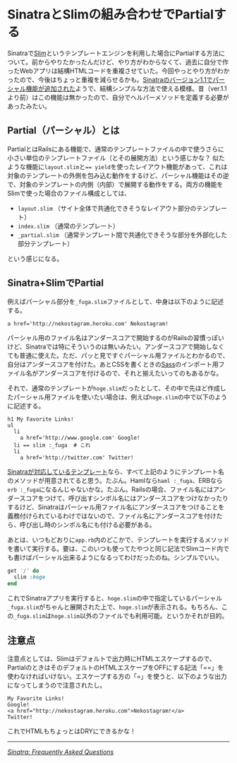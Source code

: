 # SinatraとSlimの組み合わせでPartialする

Sinatraで[Slim](http://slim-lang.com/)というテンプレートエンジンを利用した場合にPartialする方法について。前からやりたかったんだけど、やり方がわからなくて、過去に自分で作ったWebアプリは結構HTMLコードを重複させていた。今回やっとやり方がわかったので、今後はちょっと重複を減らせるかも。[Sinatraのバージョン1.1でパーシャル機能が追加された](http://www.sinatrarb.com/faq.html#partials)ようで、結構シンプルな方法で使える模様。昔（ver.1.1より前）はこの機能は無かったので、自分でヘルパーメソッドを定義する必要があったみたい。

<!-- READMORE -->


## Partial（パーシャル）とは

PartialとはRailsにある機能で、通常のテンプレートファイルの中で使うさらに小さい単位のテンプレートファイル（とその展開方法）という感じかな？ 似たような機能に`layout.slim`と`== yield`を使ったレイアウト機能があって、これは対象のテンプレートの外側を包み込む動作をするけど、パーシャル機能はその逆で、対象のテンプレートの内側（内部）で展開する動作をする。両方の機能をSlimで使った場合のファイル構成としては、

- `layout.slim` （サイト全体で共通化できそうなレイアウト部分のテンプレート）
- `index.slim` （通常のテンプレート）
- `_partial.slim` （通常テンプレート間で共通化できそうな部分を外部化した部分テンプレート）

という感じになる。


## Sinatra+SlimでPartial

例えばパーシャル部分を`_fuga.slim`ファイルとして、中身は以下のように記述する。

~~~ slim
a href='http://nekostagram.heroku.com' Nekostagram!
~~~

パーシャル用のファイル名はアンダースコアで開始するのがRailsの習慣っぽいけど、Sinatraでは特にそういうのは無いみたい。アンダースコアで開始しなくても普通に使えた。ただ、パッと見ですぐパーシャル用ファイルとわかるので、自分はアンダースコアを付けた。あとCSSを書くときの[Sass](http://sass-lang.com/)のインポート用ファイル名がアンダースコアを付けるので、それと揃えたいってのもあるかな。

それで、通常のテンプレートが`hoge.slim`だったとして、その中で先ほど作成したパーシャル用ファイルを使いたい場合は、例えば`hoge.slim`の中で以下のように記述する。

~~~ slim
h1 My Favorite Links!
ul
  li
    a href='http://www.google.com' Google!
  li == slim :_fuga  # これ
  li
    a href='http://twitter.com' Twitter!
~~~

[Sinatraが対応しているテンプレート](http://www.sinatrarb.com/intro-jp.html#%E3%83%93%E3%83%A5%E3%83%BC%20/%20%E3%83%86%E3%83%B3%E3%83%97%E3%83%AC%E3%83%BC%E3%83%88)なら、すべて上記のようにテンプレート名のメソッドが用意されてると思う。たぶん。Hamlなら`haml :_fuga`、ERBなら`erb :_fuga`になるんじゃないかな。たぶん。Railsの場合、ファイル名にはアンダースコアをつけて、呼び出すシンボル名にはアンダースコアをつけなかったりするけど、Sinatraはパーシャル用ファイル名にアンダースコアをつけることを義務付けられているわけではないので、ファイル名にアンダースコアを付けたら、呼び出し時のシンボル名にも付ける必要がある。

あとは、いつもどおりに`app.rb`内のどこかで、テンプレートを実行するメソッドを書いて実行する。要は、このいつも使ってたやつと同じ記法でSlimコード内でも書けばパーシャル出来るようになるってわけだったのね。シンプルでいい。

~~~ ruby
get '/' do
  slim :hoge
end
~~~

これでSinatraアプリを実行すると、`hoge.slim`の中で指定しているパーシャル`_fuga.slim`がちゃんと展開された上で、`hoge.slim`が表示される。もちろん、この`_fuga.slim`は`hoge.slim`以外のファイルでも利用可能。というかそれが目的。


## 注意点

注意点としては、Slimはデフォルトで出力時にHTMLエスケープするので、PartialのときはそのデフォルトのHTMLエスケープをOFFにする記法「==」を使わなければいけない。エスケープする方の「=」を使うと、以下のような出力になってしまうので注意されたし。

~~~ text
My Favorite Links!
Google!
<a href="http://nekostagram.heroku.com">Nekostagram!</a>
Twitter!
~~~

これでHTMLもちょっとはDRYにできるかな！

* * *

<cite>[Sinatra: Frequently Asked Questions](http://www.sinatrarb.com/faq.html#partials)</cite>

